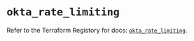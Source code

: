 # `okta_rate_limiting`

Refer to the Terraform Registory for docs: [`okta_rate_limiting`](https://registry.terraform.io/providers/okta/okta/4.2.0/docs/resources/rate_limiting).
